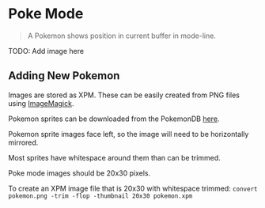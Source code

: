 # Poke Mode

> A Pokemon shows position in current buffer in mode-line.

TODO: Add image here

## Adding New Pokemon

Images are stored as XPM. These can be easily created from PNG files using
[ImageMagick]().

Pokemon sprites can be downloaded from the PokemonDB
[here](https://img.pokemondb.net/sprites/).

Pokemon sprite images face left, so the image will need to be horizontally
mirrored.

Most sprites have whitespace around them than can be trimmed.

Poke mode images should be 20x30 pixels.

To create an XPM image file that is 20x30 with whitespace trimmed:
`convert pokemon.png -trim -flop -thumbnail 20x30 pokemon.xpm`
